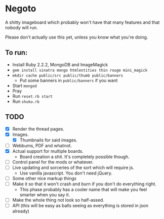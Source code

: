 # Negoto
A shitty imageboard which probably won't have that many features and that nobody will run.

Please don't actually use this yet, unless you know what you're doing.

## To run:
* Install Ruby 2.2.2, MongoDB and ImageMagick
* `gem install sinatra mongo htmlentities thin rouge mini_magick`
* `mkdir cache public/src public/thumb public/banners`
  * Put some banners in `public/banners` if you want
* Start `mongod`
* Pray
* Run `reset.rb start`
* Run `shuko.rb`

## TODO
- [X] Render the thread pages.
- [X] Images.
  - [X] Thumbnails for said images.
- [ ] Webbums, PDF and whatnot.
- [X] Actual support for multiple boards.
  * Board creation a shit. It's completely possible though.
- [ ] Control panel for the mods or whatever.
- [ ] Live updating and sorceries of the sort which will require js.
  * Use vanilla javascript. You don't need jQuery.
- [ ] Some other nice markup things
- [ ] Make it so that it won't crash and burn if you don't do everything right.
  * This phase probably has a cooler name that will make you feel smarter when you say it.
- [ ] Make the whole thing not look so half-assed.
- [ ] API (this will be easy as balls seeing as everything is stored in json already)
